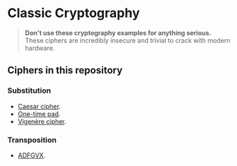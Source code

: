 # Classic Cryptography

> **Don't use these cryptography examples for anything serious.**  
> These ciphers are incredibly insecure and trivial to crack with modern hardware.

## Ciphers in this repository

### Substitution

- [Caesar cipher](https://en.wikipedia.org/wiki/Caesar_cipher).
- [One-time pad](https://en.wikipedia.org/wiki/One-time_pad).
- [Vigenère cipher](https://en.wikipedia.org/wiki/Vigen%C3%A8re_cipher).

### Transposition

- [ADFGVX](https://en.wikipedia.org/wiki/ADFGVX_cipher).
